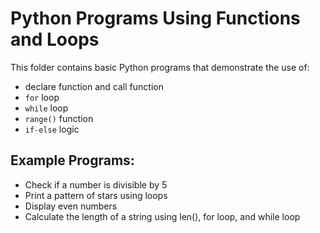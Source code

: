 # Python Programs Using Functions and Loops

This folder contains basic Python programs that demonstrate the use of:
- declare function and call function
- `for` loop
- `while` loop
- `range()` function
- `if-else` logic

## Example Programs:
- Check if a number is divisible by 5
- Print a pattern of stars using loops
- Display even numbers
- Calculate the length of a string using len(), for loop, and while loop

